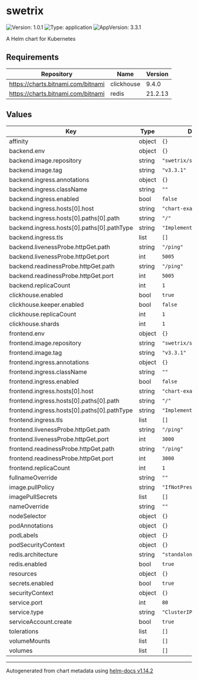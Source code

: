 # swetrix

![Version: 1.0.1](https://img.shields.io/badge/Version-1.0.1-informational?style=flat-square) ![Type: application](https://img.shields.io/badge/Type-application-informational?style=flat-square) ![AppVersion: 3.3.1](https://img.shields.io/badge/AppVersion-3.3.1-informational?style=flat-square)

A Helm chart for Kubernetes

## Requirements

| Repository | Name | Version |
|------------|------|---------|
| https://charts.bitnami.com/bitnami | clickhouse | 9.4.0 |
| https://charts.bitnami.com/bitnami | redis | 21.2.13 |

## Values

| Key | Type | Default | Description |
|-----|------|---------|-------------|
| affinity | object | `{}` |  |
| backend.env | object | `{}` |  |
| backend.image.repository | string | `"swetrix/swetrix-api"` |  |
| backend.image.tag | string | `"v3.3.1"` |  |
| backend.ingress.annotations | object | `{}` |  |
| backend.ingress.className | string | `""` |  |
| backend.ingress.enabled | bool | `false` |  |
| backend.ingress.hosts[0].host | string | `"chart-example.local"` |  |
| backend.ingress.hosts[0].paths[0].path | string | `"/"` |  |
| backend.ingress.hosts[0].paths[0].pathType | string | `"ImplementationSpecific"` |  |
| backend.ingress.tls | list | `[]` |  |
| backend.livenessProbe.httpGet.path | string | `"/ping"` |  |
| backend.livenessProbe.httpGet.port | int | `5005` |  |
| backend.readinessProbe.httpGet.path | string | `"/ping"` |  |
| backend.readinessProbe.httpGet.port | int | `5005` |  |
| backend.replicaCount | int | `1` |  |
| clickhouse.enabled | bool | `true` |  |
| clickhouse.keeper.enabled | bool | `false` |  |
| clickhouse.replicaCount | int | `1` |  |
| clickhouse.shards | int | `1` |  |
| frontend.env | object | `{}` |  |
| frontend.image.repository | string | `"swetrix/swetrix-fe"` |  |
| frontend.image.tag | string | `"v3.3.1"` |  |
| frontend.ingress.annotations | object | `{}` |  |
| frontend.ingress.className | string | `""` |  |
| frontend.ingress.enabled | bool | `false` |  |
| frontend.ingress.hosts[0].host | string | `"chart-example.local"` |  |
| frontend.ingress.hosts[0].paths[0].path | string | `"/"` |  |
| frontend.ingress.hosts[0].paths[0].pathType | string | `"ImplementationSpecific"` |  |
| frontend.ingress.tls | list | `[]` |  |
| frontend.livenessProbe.httpGet.path | string | `"/ping"` |  |
| frontend.livenessProbe.httpGet.port | int | `3000` |  |
| frontend.readinessProbe.httpGet.path | string | `"/ping"` |  |
| frontend.readinessProbe.httpGet.port | int | `3000` |  |
| frontend.replicaCount | int | `1` |  |
| fullnameOverride | string | `""` |  |
| image.pullPolicy | string | `"IfNotPresent"` |  |
| imagePullSecrets | list | `[]` |  |
| nameOverride | string | `""` |  |
| nodeSelector | object | `{}` |  |
| podAnnotations | object | `{}` |  |
| podLabels | object | `{}` |  |
| podSecurityContext | object | `{}` |  |
| redis.architecture | string | `"standalone"` |  |
| redis.enabled | bool | `true` |  |
| resources | object | `{}` |  |
| secrets.enabled | bool | `true` |  |
| securityContext | object | `{}` |  |
| service.port | int | `80` |  |
| service.type | string | `"ClusterIP"` |  |
| serviceAccount.create | bool | `true` |  |
| tolerations | list | `[]` |  |
| volumeMounts | list | `[]` |  |
| volumes | list | `[]` |  |

----------------------------------------------
Autogenerated from chart metadata using [helm-docs v1.14.2](https://github.com/norwoodj/helm-docs/releases/v1.14.2)

